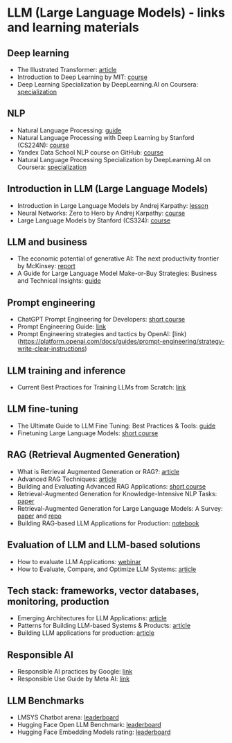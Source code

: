 # LLM (Large Language Models) - links and learning materials

## Deep learning
- The Illustrated Transformer: [article](http://jalammar.github.io/illustrated-transformer/)
- Introduction to Deep Learning by MIT: [course](https://www.classcentral.com/course/youtube-mit-6-s191-introduction-to-deep-learning-53113)
- Deep Learning Specialization by DeepLearning.AI on Coursera: [specialization](https://www.coursera.org/specializations/deep-learning#courses)


## NLP
- Natural Language Processing: [guide](https://www.deeplearning.ai/resources/natural-language-processing/)
- Natural Language Processing with Deep Learning by Stanford (CS224N): [course](https://web.stanford.edu/class/cs224n/)
- Yandex Data School NLP course on GitHub: [course](https://github.com/yandexdataschool/nlp_course)
- Natural Language Processing Specialization by DeepLearning.AI on Coursera: [specialization](https://www.coursera.org/specializations/natural-language-processing)

## Introduction in LLM (Large Language Models)
- Introduction in Large Language Models by Andrej Karpathy: [lesson](https://www.youtube.com/watch?v=zjkBMFhNj_g)
- Neural Networks: Zero to Hero by Andrej Karpathy: [course](https://karpathy.ai/zero-to-hero.html)
- Large Language Models by Stanford (CS324): [course](https://stanford-cs324.github.io/winter2022/)

## LLM and business
- The economic potential of generative AI: The next productivity frontier by McKinsey: [report](https://www.mckinsey.com/capabilities/mckinsey-digital/our-insights/the-economic-potential-of-generative-ai-the-next-productivity-frontier#introduction)
- A Guide for Large Language Model Make-or-Buy Strategies: Business and Technical Insights: [guide](https://www.appliedai.de/assets/files/LLM-Whitepaper-final_Digital03.pdf)

## Prompt engineering
- ChatGPT Prompt Engineering for Developers: [short course](https://www.deeplearning.ai/short-courses/chatgpt-prompt-engineering-for-developers/)
- Prompt Engineering Guide: [link](https://www.promptingguide.ai/)
- Prompt Engineering strategies and tactics by OpenAI: [link)(https://platform.openai.com/docs/guides/prompt-engineering/strategy-write-clear-instructions)

## LLM training and inference
- Current Best Practices for Training LLMs from Scratch: [link](https://wandb.ai/site/wp-content/uploads/2023/09/Current-Best-Practices-for-Training-LLMs-from-Scratch-Final.pdf)

## LLM fine-tuning
- The Ultimate Guide to LLM Fine Tuning: Best Practices & Tools: [guide](https://www.lakera.ai/blog/llm-fine-tuning-guide)
- Finetuning Large Language Models: [short course](https://www.deeplearning.ai/short-courses/finetuning-large-language-models/)

## RAG (Retrieval Augmented Generation)
- What is Retrieval Augmented Generation or RAG?: [article](https://www.databricks.com/glossary/retrieval-augmented-generation-rag)
- Advanced RAG Techniques: [article](https://pub.towardsai.net/advanced-rag-techniques-an-illustrated-overview-04d193d8fec6)
- Building and Evaluating Advanced RAG Applications: [short course](https://www.deeplearning.ai/short-courses/building-evaluating-advanced-rag/)
- Retrieval-Augmented Generation for Knowledge-Intensive NLP Tasks: [paper](https://arxiv.org/pdf/2005.11401.pdf)
- Retrieval-Augmented Generation for Large Language Models: A Survey: [paper](https://arxiv.org/abs/2312.10997) and [repo](https://github.com/Tongji-KGLLM/RAG-Survey)
- Building RAG-based LLM Applications for Production: [notebook](https://github.com/ray-project/llm-applications/blob/main/notebooks/rag.ipynb)

## Evaluation of LLM and LLM-based solutions
- How to evaluate LLM Applications: [webinar](https://www.youtube.com/watch?v=se5LfCTaVgs)
- How to Evaluate, Compare, and Optimize LLM Systems: [article](https://wandb.ai/ayush-thakur/llm-eval-sweep/reports/How-to-Evaluate-Compare-and-Optimize-LLM-Systems--Vmlldzo0NzgyMTQz)

## Tech stack: frameworks, vector databases, monitoring, production
- Emerging Architectures for LLM Applications: [article](https://a16z.com/emerging-architectures-for-llm-applications/)
- Patterns for Building LLM-based Systems & Products: [article](https://eugeneyan.com/writing/llm-patterns/#retrieval-augmented-generation-to-add-knowledge)
- Building LLM applications for production: [article](https://huyenchip.com/2023/04/11/llm-engineering.html)

## Responsible AI
- Responsible AI practices by Google: [link](https://ai.google/responsibility/responsible-ai-practices/)
- Responsible Use Guide by Meta AI: [link](https://ai.meta.com/static-resource/responsible-use-guide/)


## LLM Benchmarks
- LMSYS Chatbot arena: [leaderboard](https://chat.lmsys.org/?arena)
- Hugging Face Open LLM Benchmark: [leaderboard](https://huggingface.co/spaces/HuggingFaceH4/open_llm_leaderboard)
- Hugging Face Embedding Models rating: [leaderboard](https://huggingface.co/spaces/mteb/leaderboard)

